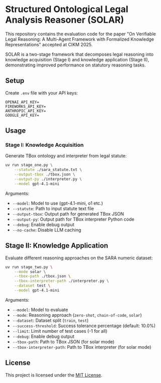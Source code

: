 # Structured Ontological Legal Analysis Reasoner (SOLAR)

This repository contains the evaluation code for the paper "On Verifiable Legal Reasoning: A Multi-Agent Framework with Formalized Knowledge Representations" accepted at CIKM 2025.

SOLAR is a two-stage framework that decomposes legal reasoning into knowledge acquisition (Stage I) and knowledge application (Stage II), demonstrating improved performance on statutory reasoning tasks.

## Setup

Create `.env` file with your API keys:

```
OPENAI_API_KEY=
FIREWORKS_API_KEY=
ANTHROPIC_API_KEY=
GOOGLE_API_KEY=
```

## Usage

### Stage I: Knowledge Acquisition

Generate TBox ontology and interpreter from legal statute:

```bash
uv run stage_one.py \
    --statute ./sara_statute.txt \
    --output-tbox ./tbox.json \
    --output-py ./interpreter.py \
    --model gpt-4.1-mini
```

Arguments:

- `--model`: Model to use (gpt-4.1-mini, o1 etc.)
- `--statute`: Path to input statute text file
- `--output-tbox`: Output path for generated TBox JSON
- `--output-py`: Output path for TBox interpreter Python code
- `--debug`: Enable debug output
- `--no-cache`: Disable LLM caching

## Stage II: Knowledge Application

Evaluate different reasoning approaches on the SARA numeric dataset:

```bash
uv run stage_two.py \
    --mode solar \
    --tbox-path ./tbox.json \
    --tbox-interpreter-path ./interpreter.py \
    --dataset test \
    --model gpt-4.1-mini
```

Arguments:
- `--model`: Model to evaluate
- `--mode`: Reasoning approach (`zero-shot`, `chain-of-code`, `solar`)
- `--dataset`: Dataset split (`train`, `test`)
- `--success-threshold`: Success tolerance percentage (default: 10.0%)
- `--limit`: Limit number of test cases (-1 for all)
- `--debug`: Enable debug output
- `--tbox-path`: Path to TBox JSON (for solar mode)
- `--tbox-interpreter-path`: Path to TBox interpreter (for solar mode)

## License

This project is licensed under the [MIT License](LICENSE).
